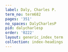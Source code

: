 ```yaml
---
label: Daly, Charles P.
term_no: term682
pages: '351'
no_spaces: DalyCharlesP
pid: dalycharlesp
order: '0222'
layout: generic_index_term
collection: index-headings
---
```


